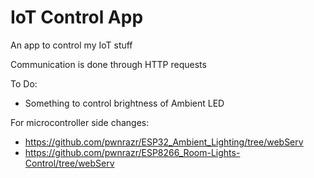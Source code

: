 # IoT Control App
An app to control my IoT stuff

Communication is done through HTTP requests

To Do:
- Something to control brightness of Ambient LED


For microcontroller side changes:
- https://github.com/pwnrazr/ESP32_Ambient_Lighting/tree/webServ
- https://github.com/pwnrazr/ESP8266_Room-Lights-Control/tree/webServ
